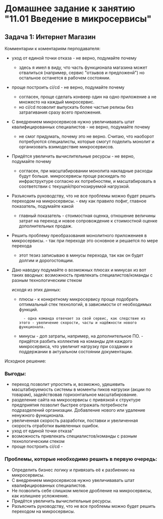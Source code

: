 # Домашнее задание к занятию "11.01 Введение в микросервисы"

## Задача 1: Интернет Магазин

Комментарии к коментариям перподавателя:

- уход от единой точки отказа - не верно, подумайте почему
    * здесь я имел в виду, что часть функционала магазина может отвалиться (например, сервис "отзывов и предложенй") но остальное останется в рабочем состоянии.
- проще построить ci/cd - не верно, подумайте почему
    * согласен, проще сделать конвеер один на одно приложение а не множесто на каждый микросервис.
    * но ci/cd позволит выпускать более частые релизы без затрагивания сразу всего приложения.
- С внедрением микросервисов нужно увеличивавать штат квалифицированных специалистов - не верно, подумайте почему
    * не смог придумать, почему это не верно. Считаю, что наоборот потребуются специалисты, которые смогут поделить монолит и организовать взимодествие микросервисов.
- Придётся увеличить вычислительные ресурсы - не верно, подумайте почему
    * согласен, при масштабировании монолита накладные расходы будут больше. микросервисы проще раскидать по инфраструктуре согласно их потребностям, и масштабировать в соответствии с текущей/прогнозируемой нагрузкой. 
- Разъяснить руководству, что не все проблемы можно будет решить переходом на микросервисы. - ему как правило пофиг, главное показатель, подумайте какой
    * главный показатель - стоимостная оценка, отношение величины затрат на переход и новое сопровождение к стоимостной оценке дополнительных продаж. 
- Решить проблему преобразования монолитного приложениея в микросервисы. - так при переходе это основное и решается по мере перехода
    * этот тезиз записываю в минусы перехода, так как он будет долгим и дорогостоящим.

- Даю наводку подумайте о возможных плюсах и минусах из вот таких вводных:
возможность привлекать специалистов/команды с разным технологическим стеком
    
    исходя из этих данных:

    * плюсы   - к конкретному микросервису проще подобрать оптимальный стек технологий, в зависимости от необходимых функций.
    
            - одна команда отвечает за свой сервис, как следствие из этого - увеличение скорости, часты и надёжности нового функционала.
    * минусы  - доп затраты, например, на дополнительное ПО.
            - придётся разбить коллектив на команды для каждого микросервиса, что увеличит нагрузку при создании и поддержании в актуальном состоянии документации.  




Исходное решение:
### Выгоды:
- переход позволит упростить и, возможно, удешевить масштабируемость системы в моменты пиков нагрузки (акции по товарам), задействовав горизонтальное масштабирование.
- разделение сайта на микросервисы с привязкой к структуре предприятия позволит быстрее отражать потребности подразделений организации. Добавление нового или удаление ненужного функционала.
- увеличенная скорость разработки, поставки и увеличенная скорость отработки выявленных ошибок.
- уход от единой точки отказа" 
- возможность привлекать специалистов/команды с разным технологическим стеком
- проще построить ci/cd - 


### Проблемы, которые необходимо решить в первую очередь:
- Определить бизнес логику и привязать её к разбиению на микросервисы.
- С внедрением микросервисов нужно увеличивавать штат квалифицированных специалистов.
- Не позволить себе слишком мелкое дробление на микросервисы, как излишнее усложнение.
- Придётся увеличить вычислительные ресурсы.
- Разъяснить руководству, что не все проблемы можно будет решить переходом на микросервисы.

